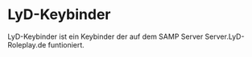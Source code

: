 # LyD-Keybinder
LyD-Keybinder ist ein Keybinder der auf dem SAMP Server Server.LyD-Roleplay.de funtioniert.
